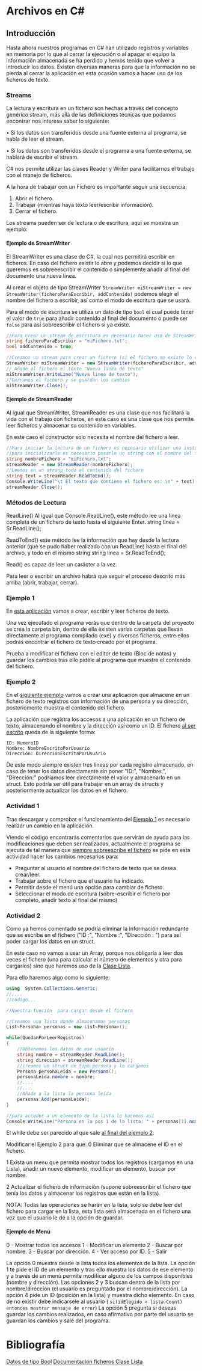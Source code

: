 # Archivos en C#

## Introducción
Hasta ahora nuestros programas en C# han utilizado registros  y variables en memoria por lo que al cerrar la ejecución o al apagar el equipo la información almacenada se ha perdido y hemos tenido que volver a introducir los datos.
Existen diversas maneras para que la información no se pierda al cerrar la aplicación en esta ocasión vamos a hacer uso de los ficheros de texto.

### Streams
La lectura y escritura en un fichero son hechas a través del concepto genérico stream, más allá de las definiciones técnicas que podamos encontrar nos interesa saber lo siguiente:

•	Si los datos son transferidos desde una fuente externa al programa, se habla de leer el stream.

•	Si los datos son transferidos desde el programa a una fuente externa, se hablará de escribir el stream.

C# nos permite utilizar las clases Reader y Writer para facilitarnos el trabajo con el manejo de ficheros.

A la hora de trabajar con un Fichero es importante seguir una secuencia:
1.	Abrir el fichero.
2.	Trabajar (mientras haya texto leer/escribir información).
3.	Cerrar el fichero.

Los streams pueden ser de lectura o de escritura, aquí se muestra un ejemplo:

#### Ejemplo de StreamWriter
El StreamWriter es una clase de C#, la cual nos permitirá escribir en ficheros. En caso del fichero existir lo abre y podemos decidir si lo que queremos es sobreeescribir el contenido o simplemente añadir al final del documento una nueva línea.

Al crear el objeto de tipo StreamWriter ```StreamWriter miStreamWriter = new StreamWriter(ficheroParaEscribir, addContenido)``` podemos elegir el nombre del fichero a escribir, así como el modo de escritura que se usará.

Para el modo de escritura se utiliza un dato de tipo ```bool``` el cual puede tener el valor de ```true``` para añadir contenido al final del documento o puede ser ```false``` para así sobreescribir el fichero si ya existe.
```csharp
//Para crear un stream de escritura es necesario hacer uso de StreamWriter
string ficheroParaEscribir = "miFichero.txt";
bool addContenido = true;

//Creamos un stream para crear un fichero (si el fichero no existe lo crea, sino añade o reemplaza el existente)
StreamWriter miStreamWriter = new StreamWriter(ficheroParaEscribir, addContenido); 
// Añade al fichero el texto "Nueva linea de texto"
miStreamWriter.WriteLine("Nueva linea de texto");
//Cerramos el fichero y se guardan los cambios
miStreamWriter.Close();
```
#### Ejemplo de StreamReader

Al igual que StreamWriter, StreamReader es una clase que nos facilitará la vida con el trabajo con ficheros, en este caso es una clase que nos permite leer ficheros y almacenar su contenido en variables.

En este caso el constructor solo necesita el nombre del fichero a leer.

```csharp
//Para iniciar la lectura de un fichero es necesario utilizar una instancia de StreamReader
//para inicializarlo es necesario pasarle un string con el nombre del fichero
string nombreFichero = "miFichero.txt";            
streamReader = new StreamReader(nombreFichero);
//Leemos en un string todo el contenido del fichero
string text = streamReader.ReadToEnd();
Console.WriteLine("\t El texto que contiene el fichero es: \n" + text);
streamReader.Close();
```

### Métodos de Lectura

ReadLine() Al igual que Console.ReadLine(), este método lee una línea completa de un fichero de texto hasta el siguiente Enter.
	string línea = Sr.ReadLine();

ReadToEnd() este método lee la información que hay desde la lectura anterior (que se pudo haber realizado con un ReadLine) hasta el final del archivo, y todo en el mismo string
	string línea = Sr.ReadToEnd();

Read() es capaz de leer un carácter a la vez.

Para leer o escribir un archivo habrá que seguir el proceso descrito más arriba (abrir, trabajar, cerrar).



### Ejemplo 1
En [esta aplicación](https://github.com/Cheomm88/RAY/tree/master/1_Ficheros/1_EjemploFicheros) vamos a crear, escribir y leer ficheros de texto.

Una vez ejecutado el programa verás que dentro de la carpeta del proyecto se crea la carpeta bin, dentro de ella existen varias carpetas que llevan directamente al programa compilado (exe) y diversos ficheros, entre ellos podrás encontrar el fichero de texto creado por el programa.

Prueba a modificar el fichero con el editor de texto (Bloc de notas) y guardar los cambios tras ello pidéle al programa que muestre el contenido del fichero.

### Ejemplo 2
En el [siguiente ejemplo](https://github.com/Cheomm88/RAY/tree/master/1_Ficheros/2_FicherosRegistros) vamos a crear una aplicación que almacene en un fichero de texto registros con información de una persona y su dirección, posteriomente muestra el contenido del fichero.


La aplicación que registra los accesos a una aplicación en un fichero de texto, almacenando el nombre y la dirección así como un ID. El fichero [al ser escrito](https://github.com/Cheomm88/RAY/blob/54d0a45aa8f90f4cfda3dab78847acc617b0d8f0/1_Ficheros/2_FicherosRegistros/FicheroRegistros/Program.cs#L44) queda de la siguiente forma:

``````
ID: NumeroID
Nombre: NombreEscritoPorUsuario
Dirección: DirecciónEscritaPorUsuario
``````
De este modo siempre existen tres líneas por cada registro almacenado, en caso de tener los datos directamente sin poner "ID:", "Nombre:", "Dirección:" podríamos leer directamente el valor y almacenarlo en un struct. Esto podría ser útil para trabajar en un array de structs y posteriormente actualizar los datos en el fichero.

### Actividad 1
Tras descargar y comprobar el funcionamiento del [Ejemplo 1](https://github.com/Cheomm88/RAY/tree/master/1_Ficheros/1_EjemploFicheros) es necesario realizar un cambio en la aplicación.

Viendo el código encontrarás comentarios que servirán de ayuda para las modificaciones que deben ser realizadas, actualmente el programa se ejecuta de tal manera que [siempre sobreescribe el fichero](https://github.com/Cheomm88/RAY/blob/444b79ef8c4b822f96263597242620cd21dc366a/1_Ficheros/1_EjemploFicheros/EjemploFicheros/Program.cs#L44) se pide en esta actividad hacer los cambios necesarios para:

- Preguntar al usuario el nombre del fichero de texto que se desea crear/leer.
- Trabajar sobre el fichero que el usuario ha indicado.
- Permitir desde el menú una opción para cambiar de fichero.
- Seleccionar el modo de escritura (sobre-escribir el fichero por completo, añadir texto al final del mismo)


### Actividad 2
Como ya hemos comentado se podría eliminar la información redundante que se escribe en el fichero ("ID :", "Nombre :", "Dirección : ") para así poder cargar los datos en un struct.

En este caso no vamos a usar un Array, porque nos obligaría a leer dos veces el fichero (una para calcular el número de elementos y otra para cargarlos) sino que haremos uso de la [Clase Lista](https://docs.microsoft.com/es-es/dotnet/api/system.collections.generic.list-1?view=netframework-4.8).

Para ello haremos algo como lo siguiente:

```csharp
using  System.Collections.Generic;
//....
//código...

//Nuestra función  para cargar desde el fichero

//Creamos una lista donde almacenamos personas
List<Persona> personas = new List<Persona>();

while(QuedanPorLeerRegistros)
{
	//Obtenemos los datos de ese usuario
	string nombre = streamReader.ReadLine();
	string direccion = streamReader.ReadLine();
	//creamos un struct de tipo persona y lo cargamos
	Persona personaLeida = new Persona();
	personaLeida.nombre = nombre;
	//....
	//....
	//Añade a la lista la persona leída
	personas.Add(personaLeida);
}

//para acceder a un elemento de la lista lo hacemos así
Console.WriteLine("Persona en la pos 1 de la lista: " + personas[1].nombre);
```
El while debe ser parecido al que sale [al final del ejemplo 2](https://github.com/Cheomm88/RAY/blob/54d0a45aa8f90f4cfda3dab78847acc617b0d8f0/1_Ficheros/2_FicherosRegistros/FicheroRegistros/Program.cs#L58).

Modificar el Ejemplo 2 para que:
0 Eliminar que se almacene el ID en el fichero.

1 Exista un menu que permita mostrar todos los registros (cargamos en una Lista), añadir un nuevo elemento, modificar un elemento, buscar por nombre.

2 Actualizar el fichero de información (supone sobreescribir el fichero que tenía los datos y almacenar los registros que están en la lista).

NOTA: Todas las operaciones se harán en la lista, solo se debe leer del fichero para cargar en la lista, esta lista será almacenada en el fichero una vez que el usuario le de a la opción de guardar.

#### Ejemplo de Menú

0 - Mostrar todos los accesos
1 - Modificar un elemento
2 - Buscar por nombre.
3 - Buscar por dirección.
4 - Ver acceso por ID.
5 - Salir

La opción 0 muestra desde la lista todos los elementos de la lista.
La opción 1 te pide el ID de un elemento y tras ello muestra los datos de ese elemento y a través de un menú permite modificar alguno de los campos disponibles (nombre y dirección).
Las opciones 2 y 3 buscan dentro de la lista por nombre/dirección (el usuario es preguntado por el nombre/dirección).
La opción 4 pide un ID (posición en la lista) y muestra dicho elemento. En caso de no existir debe indicarsele al usuario ( ```si(idElegido > lista.Count) entonces mostrar mensaje de error```)
La opción 5 pregunta si deseas guardar los cambios realizados, en caso afirmativo por parte del usuario se guardan los cambios y sale del programa.

# Bibliografía
[Datos de tipo Bool](https://docs.microsoft.com/es-es/dotnet/csharp/language-reference/keywords/bool)
[Documentación ficheros](https://studylib.es/doc/7096513/guia%2312--tema--%E2%80%9Carchivos-en-c%23%E2%80%9D)
[Clase Lista](https://docs.microsoft.com/es-es/dotnet/api/system.collections.generic.list-1?view=netframework-4.8)
